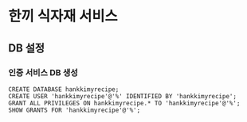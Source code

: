 # 한끼 식자재 서비스
## DB 설정
### 인증 서비스 DB 생성
```
CREATE DATABASE hankkimyrecipe;
CREATE USER 'hankkimyrecipe'@'%' IDENTIFIED BY 'hankkimyrecipe';
GRANT ALL PRIVILEGES ON hankkimyrecipe.* TO 'hankkimyrecipe'@'%';
SHOW GRANTS FOR 'hankkimyrecipe'@'%';
```
